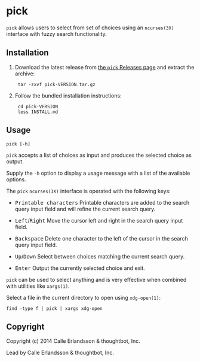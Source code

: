 pick
====

`pick` allows users to select from set of choices using an `ncurses(3X)`
interface with fuzzy search functionality.

Installation
------------

1. Download the latest release from [the `pick` Releases
   page](https://github.com/thoughtbot/pick/releases) and extract the archive:

        tar -zxvf pick-VERSION.tar.gz

2. Follow the bundled installation instructions:

        cd pick-VERSION
        less INSTALL.md

Usage
-----

    pick [-h]

`pick` accepts a list of choices as input and produces the selected choice as
output.

Supply the `-h` option to display a usage message with a list of the available
options.

The `pick` `ncurses(3X)` interface is operated with the following keys:

* <kbd>Printable characters</kbd>
  Printable characters are added to the search query input field and will refine
  the current search query.

* <kbd>Left</kbd>/<kbd>Right</kbd>
  Move the cursor left and right in the search query input field.

* <kbd>Backspace</kbd>
  Delete one character to the left of the cursor in the search query input
  field.

* <kbd>Up</kbd>/<kbd>Down</kbd>
  Select between choices matching the current search query.

* <kbd>Enter</kbd>
  Output the currently selected choice and exit.

`pick` can be used to select anything and is very effective when combined with
utilities like `xargs(1)`.

Select a file in the current directory to open using `xdg-open(1)`:

    find -type f | pick | xargs xdg-open

Copyright
---------

Copyright (c) 2014 Calle Erlandsson & thoughtbot, Inc.

Lead by Calle Erlandsson & thoughtbot, Inc.
